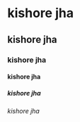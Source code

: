 # kishore jha 
## kishore jha
### kishore jha 
#### kishore jha
##### kishore jha 
###### kishore jha